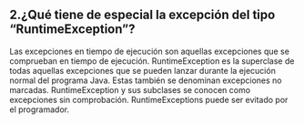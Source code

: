 ## 2.¿Qué tiene de especial la excepción del tipo “RuntimeException”?


Las excepciones en tiempo de ejecución son aquellas excepciones que se comprueban en tiempo de ejecución.
RuntimeException es la superclase de todas aquellas excepciones que se pueden lanzar durante 
la ejecución normal del programa Java. Estas también se denominan excepciones no marcadas. 
RuntimeException y sus subclases se conocen como excepciones sin comprobación. 
RuntimeExceptions puede ser evitado por el programador.